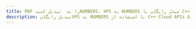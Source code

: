---title: PDF را به  تبدیل کنیدNUMBERS، XPS به NUMBERS مبدل رایگان یا C++ SDKdescription: تبدیل رایگانXPS به NUMBERS با استفاده از C++ Cloud APIs & SDK همچنین اسناد PDF را در Cloud ایجاد، ویرایش و رندر کنید.---